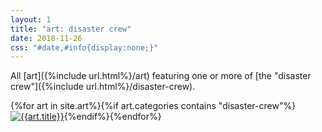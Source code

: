 ```yaml
---
layout: 1
title: "art: disaster crew"
date: 2018-11-26
css: "#date,#info{display:none;}"
---
```

All [art]({%include url.html%}/art) featuring one or more of [the "disaster crew"]({%include url.html%}/disaster-crew).

<div id="gallery">{%for art in site.art%}{%if art.categories contains "disaster-crew"%}<a href="{{art.url}}"><img src="{%include url.html%}/assets/img/art/{{art.date|date:"%F"}}-tn.jpg" alt="{{art.title}}"/></a>{%endif%}{%endfor%}</div>